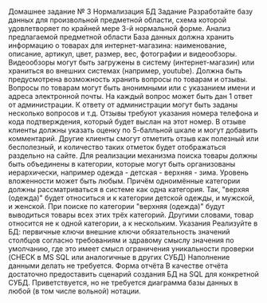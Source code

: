 Домашнее задание № 3 Нормализация БД
Задание
Разработайте базу данных для произвольной предметной области, схема которой удовлетворяет по крайней мере 3-й нормальной форме.
Анализ предлагаемой предметной области
База данных должна хранить информацию о товарах для интернет-магазина: наименование, описание, артикул, цвет, размер, вес,
фотографии и видеообзоры. Видеообзоры могут быть загружены в систему (интернет-магазин) или храниться во внешних системах
(например, youtube). Должна быть предусмотрена возможность хранить вопросы по товарам и отзывы.
Вопросы по товарам могут быть анонимными или с указанием имени и адреса электронной почты. На каждый вопрос может быть дан 1
ответ от администрации. К ответу от администрации могут быть заданы несколько вопросов и т.д.
Отзывы требуют указания номера телефона и кода подтверждения, который будет выслан на этот номер. В отзыве клиенты должны указать
оценку по 5-балльной шкале и могут добавить комментарий. Другие клиенты смогут отметить отзыв как полезный или бесполезный, и
количество таких отметок будет отображаться раздельно на сайте.
Для реализации механизма поиска товары должны быть объединены в категории, которые могут быть организованы иерархически,
например одежда - детская - верхняя - зима. Уровень вложенности может быть любым. Причём одноимённые категории должны
рассматриваться в системе как одна категория. Так, "верхяя (одежда)" будет относиться и к категории детской одежды, и мужской, и
женской. При поиске по категории "верхняя (одежда)" будут выводиться товары всех этих трёх категорий. Другими словами, товар
относится не к одной категории, а к нескольким.
Указания
Реализуйте в БД:
первичные ключи
внешние ключи
обязательность значений столбцов согласно требованиям и здравому смыслу
значения по умолчанию, где это имеет смысл
ограничения уникальности
проверки (CHECK в MS SQL или аналогичные в других СУБД)
Наполнение данными делать не требуется.
Форма отчёта
В качестве отчёта достаточно предоставить сценарий создания БД на SQL для конкретной СУБД. Приветствуется, но не требуется диаграмма
базы данных в любой (в том числе вольной) нотации.
